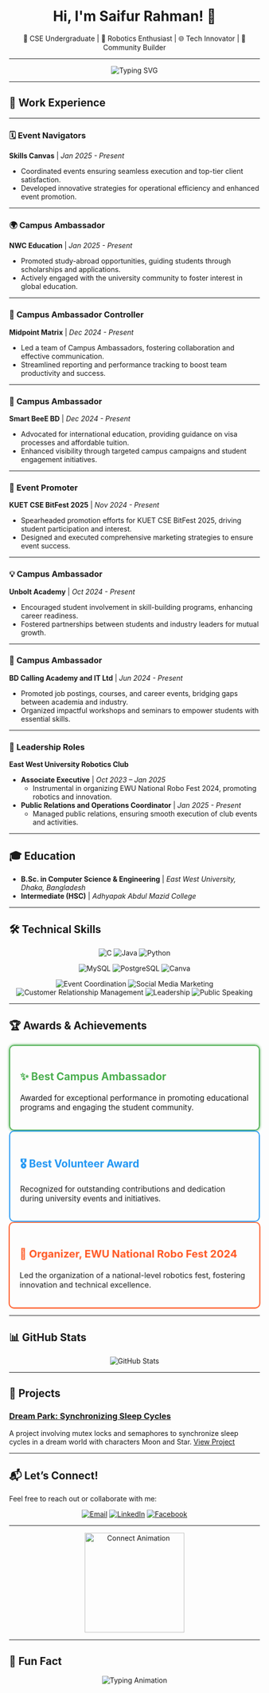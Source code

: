 <h1 align="center">Hi, I'm Saifur Rahman! 👋</h1>
<p align="center">
🌟 CSE Undergraduate | 🤖 Robotics Enthusiast | 🌐 Tech Innovator | 🎯 Community Builder
</p>

---

<p align="center">
  <img src="https://readme-typing-svg.demolab.com?font=Fira+Code&size=22&pause=1000&center=true&width=435&lines=Welcome+to+My+GitHub!;Tech+Enthusiast+%F0%9F%9A%80;Passionate+Learner+%F0%9F%93%9A;Always+Open+to+Collaboration+%E2%9C%8F%EF%B8%8F" alt="Typing SVG" />
</p>

---

## 💼 Work Experience

---

### 🗓️ **Event Navigators**  
**Skills Canvas** | *Jan 2025 - Present*  
- Coordinated events ensuring seamless execution and top-tier client satisfaction.  
- Developed innovative strategies for operational efficiency and enhanced event promotion.

---

### 🌍 **Campus Ambassador**  
**NWC Education** | *Jan 2025 - Present*  
- Promoted study-abroad opportunities, guiding students through scholarships and applications.  
- Actively engaged with the university community to foster interest in global education.

---

### 🎯 **Campus Ambassador Controller**  
**Midpoint Matrix** | *Dec 2024 - Present*  
- Led a team of Campus Ambassadors, fostering collaboration and effective communication.  
- Streamlined reporting and performance tracking to boost team productivity and success.

---

### 🚀 **Campus Ambassador**  
**Smart BeeE BD** | *Dec 2024 - Present*  
- Advocated for international education, providing guidance on visa processes and affordable tuition.  
- Enhanced visibility through targeted campus campaigns and student engagement initiatives.

---

### 🎤 **Event Promoter**  
**KUET CSE BitFest 2025** | *Nov 2024 - Present*  
- Spearheaded promotion efforts for KUET CSE BitFest 2025, driving student participation and interest.  
- Designed and executed comprehensive marketing strategies to ensure event success.

---

### 💡 **Campus Ambassador**  
**Unbolt Academy** | *Oct 2024 - Present*  
- Encouraged student involvement in skill-building programs, enhancing career readiness.  
- Fostered partnerships between students and industry leaders for mutual growth.

---

### 💼 **Campus Ambassador**  
**BD Calling Academy and IT Ltd** | *Jun 2024 - Present*  
- Promoted job postings, courses, and career events, bridging gaps between academia and industry.  
- Organized impactful workshops and seminars to empower students with essential skills.

---

### 🤖 **Leadership Roles**  
**East West University Robotics Club**  
- **Associate Executive** | *Oct 2023 – Jan 2025*  
  - Instrumental in organizing EWU National Robo Fest 2024, promoting robotics and innovation.  
- **Public Relations and Operations Coordinator** | *Jan 2025 - Present*  
  - Managed public relations, ensuring smooth execution of club events and activities.


---

## 🎓 Education
- **B.Sc. in Computer Science & Engineering** | *East West University, Dhaka, Bangladesh*
- **Intermediate (HSC)** | *Adhyapak Abdul Mazid College*

---


## 🛠️ Technical Skills

<p align="center">
  <img src="https://img.shields.io/badge/C-00599C?style=for-the-badge&logo=c&logoColor=white" alt="C">
  <img src="https://img.shields.io/badge/Java-007396?style=for-the-badge&logo=java&logoColor=white" alt="Java">
  <img src="https://img.shields.io/badge/Python-3776AB?style=for-the-badge&logo=python&logoColor=white" alt="Python">
</p>

<p align="center">
  <img src="https://img.shields.io/badge/MySQL-4479A1?style=for-the-badge&logo=mysql&logoColor=white" alt="MySQL">
  <img src="https://img.shields.io/badge/PostgreSQL-4169E1?style=for-the-badge&logo=postgresql&logoColor=white" alt="PostgreSQL">
  <img src="https://img.shields.io/badge/Canva-00C4CC?style=for-the-badge&logo=canva&logoColor=white" alt="Canva">
</p>

<p align="center">
  <img src="https://img.shields.io/badge/Event%20Coordination-FF8C00?style=for-the-badge" alt="Event Coordination">
  <img src="https://img.shields.io/badge/Social%20Media%20Marketing-1DA1F2?style=for-the-badge&logo=twitter&logoColor=white" alt="Social Media Marketing">
  <img src="https://img.shields.io/badge/CRM-6A1B9A?style=for-the-badge" alt="Customer Relationship Management">
  <img src="https://img.shields.io/badge/Leadership-E91E63?style=for-the-badge" alt="Leadership">
  <img src="https://img.shields.io/badge/Public%20Speaking-00796B?style=for-the-badge" alt="Public Speaking">
</p>


---

## 🏆 **Awards & Achievements**

<div style="position: relative; padding: 20px; border: 2px solid #4CAF50; border-radius: 10px; animation: glow 1.5s infinite;">
  <h3 style="color: #4CAF50; font-size: 1.5em;">✨ Best Campus Ambassador</h3>
  <p style="font-size: 1.1em;">Awarded for exceptional performance in promoting educational programs and engaging the student community.</p>
</div>

<div style="position: relative; padding: 20px; border: 2px solid #2196F3; border-radius: 10px; animation: float 2s infinite;">
  <h3 style="color: #2196F3; font-size: 1.5em;">🎖️ Best Volunteer Award</h3>
  <p style="font-size: 1.1em;">Recognized for outstanding contributions and dedication during university events and initiatives.</p>
</div>

<div style="position: relative; padding: 20px; border: 2px solid #FF5722; border-radius: 10px; animation: pop 1.2s infinite;">
  <h3 style="color: #FF5722; font-size: 1.5em;">🤖 Organizer, EWU National Robo Fest 2024</h3>
  <p style="font-size: 1.1em;">Led the organization of a national-level robotics fest, fostering innovation and technical excellence.</p>
</div>

<style>
@keyframes glow {
  0% { box-shadow: 0 0 5px #4CAF50; }
  50% { box-shadow: 0 0 20px #4CAF50; }
  100% { box-shadow: 0 0 5px #4CAF50; }
}
@keyframes float {
  0%, 100% { transform: translateY(0); }
  50% { transform: translateY(-10px); }
}
@keyframes pop {
  0%, 100% { transform: scale(1); }
  50% { transform: scale(1.05); }
}
</style>



---

## 📊 GitHub Stats

<p align="center">
  <img src="https://github-readme-stats.vercel.app/api?username=YourGitHubUsername&show_icons=true&theme=radical" alt="GitHub Stats" />
</p>

---

## 🌟 Projects
### [Dream Park: Synchronizing Sleep Cycles](https://github.com/YourGitHubUsername/Dream-Park)
A project involving mutex locks and semaphores to synchronize sleep cycles in a dream world with characters Moon and Star. [View Project](https://github.com/YourGitHubUsername/Dream-Park)

---

## 📬 **Let’s Connect!**
Feel free to reach out or collaborate with me:

<p align="center">
  <a href="mailto:saifur3734@gmail.com"><img src="https://img.shields.io/badge/Email-D14836?style=for-the-badge&logo=gmail&logoColor=white" alt="Email"></a>
  <a href="https://www.linkedin.com/in/saifur-rahman-3734saif/"><img src="https://img.shields.io/badge/LinkedIn-0077B5?style=for-the-badge&logo=linkedin&logoColor=white" alt="LinkedIn"></a>
  <a href="https://www.facebook.com/saifur.rahman.saif3734"><img src="https://img.shields.io/badge/Facebook-1877F2?style=for-the-badge&logo=facebook&logoColor=white" alt="Facebook"></a>
</p>

---

<p align="center">
  <img src="https://media.giphy.com/media/LmNwrBhejkK9EFP504/giphy.gif" width="200" alt="Connect Animation">
</p>

---

## 🎨 Fun Fact
<p align="center">
  <img src="https://readme-typing-svg.herokuapp.com?font=Fira+Code&weight=500&size=22&duration=3000&pause=500&color=F77C60&width=435&lines=I+love+coding+%F0%9F%92%BB;Always+learning+something+new+%F0%9F%9A%80;Let's+create+awesome+projects+together+%F0%9F%94%A5" alt="Typing Animation">
</p>
